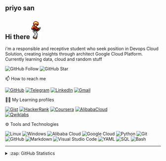 ## priyo san
## Hi there <img src="https://github.com/MartynasZabulionis/Rurouni-Kenshin-game/blob/master/images/Kenshin/KuzuRyuSen/13.png" width="30px">

i'm a responsible and receptive student who seek position in Devops Cloud Solution, creating insights through architect Google Cloud Platform. Currently learning data, cloud and random stuff

![GitHub Follow](https://img.shields.io/github/followers/priyosan.svg?style=social&label=Follow)
![GitHub Star](https://img.shields.io/github/stars/priyosan?affiliations=OWNER%2CCOLLABORATOR&style=social&label=Star)

📫 How to reach me

[![GitHub](https://img.shields.io/badge/--github?label=Github&logo=GitHub&style=social)](https://github.com/priyosan) 
[![Telegram](https://img.shields.io/badge/--telegram?label=Telegram&logo=Telegram&style=social)](https://t.me/priyophotograph) 
[![LinkedIn](https://img.shields.io/badge/--linkedin?label=LinkedIn&logo=LinkedIn&style=social)](https://www.linkedin.com/in/priyanto-priyo-93a964171/)
[![Gmail](https://img.shields.io/badge/--linkedin?label=Gmail&logo=gmail&style=social)](mailto:priyo.san11@gmail.com)

👨‍💻 My Learning profiles

[![Gist](https://img.shields.io/badge/--dev?label=Gist&logo=github&style=social)](https://gist.github.com/priyosan)
[![HackerRank](https://img.shields.io/badge/--dev?label=HackerRank&logo=Hackerrank&style=social)](https://www.hackerrank.com/priyo_san11)
[![Coursera](https://img.shields.io/badge/--dev?label=Coursera&logo=coursera&style=social)](https://www.coursera.org/user/6a721ccfba9f9039cd6da336e8701782)
[![AlibabaCloud](https://img.shields.io/badge/--dev?label=AlibabaCloud&logo=alibabacloud&style=social)](https://edu.alibabacloud.com/clouder/my/clouderpackage/acaspm=a2c4d.11423077.0.0.44fb12dbiOyZ6l)                                                                              
[![Qwiklabs](https://img.shields.io/badge/--dev?label=Qwiklabs&logo=qwiklabs&style=social)](https://google.qwiklabs.com/public_profiles/5d7af9b9-07cc-4811-8f09-d1e51aa41c85)

⚙ Tools and Technologies

![Linux](https://img.shields.io/badge/-Linux-333333?style=flat&logo=linux)
![Windows](https://img.shields.io/badge/-Windows-333333?style=flat&logo=windows)
![Alibaba Cloud](https://img.shields.io/badge/-Alibaba%20Cloud-333333?style=flat&logo=alibaba-cloud)
![Google Cloud](https://img.shields.io/badge/-Google%20Cloud-333333?style=flat&logo=google-cloud)
![Python](https://img.shields.io/badge/-Python-333333?style=flat&logo=python)
![Git](https://img.shields.io/badge/-Git-333333?style=flat&logo=git)
![GitHub](https://img.shields.io/badge/-GitHub-333333?style=flat&logo=github)
![Markdown](https://img.shields.io/badge/-Markdown-333333?style=flat&logo=markdown)
![Visual Studio Code](https://img.shields.io/badge/-Visual%20Studio%20Code-333333?style=flat&logo=visual-studio-code&logoColor=007ACC)
![YAML](https://img.shields.io/badge/-YAML-333333)
![SQL](https://img.shields.io/badge/-SQL-333333?style=flat)
![Bash](https://img.shields.io/badge/-Bash-333333?style=flat)

<hr>

<details close>
<summary>:zap: GitHub Statistics</summary>
  <img src="https://github-readme-stats.vercel.app/api?username=priyosan&show_icons=true&theme=nord" width="450px">
</details>
